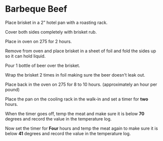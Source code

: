 # Barbeque Beef

  
Place brisket in a 2” hotel pan with a roasting rack.

Cover both sides completely with brisket rub.

Place in oven on 275 for 2 hours.

Remove from oven and place brisket in a sheet of foil and fold the sides up so it can hold liquid.

Pour 1 bottle of beer over the brisket.

Wrap the brisket 2 times in foil making sure the beer doesn’t leak out.

Place back in the oven on 275 for 8 to 10 hours. \(approximately an hour per pound\)

Place the pan on the cooling rack in the walk-in and set a timer for **two** hours.

When the timer goes off, temp the meat and make sure it is below **70** degrees and record the value in the temperature log.

Now set the timer for **Four** hours and temp the meat again to make sure it is below **41** degrees and record the value in the temperature log.

